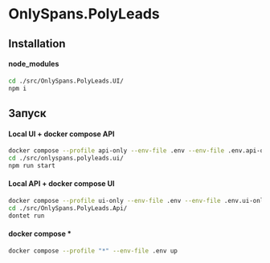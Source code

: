 # OnlySpans.PolyLeads

## Installation

#### node_modules
```sh
cd ./src/OnlySpans.PolyLeads.UI/
npm i
```

## Запуск

#### Local UI + docker compose API
```sh
docker compose --profile api-only --env-file .env --env-file .env.api-only up
cd ./src/onlyspans.polyleads.ui/
npm run start
```

#### Local API + docker compose UI
```sh
docker compose --profile ui-only --env-file .env --env-file .env.ui-only up
cd ./src/OnlySpans.PolyLeads.Api/
dontet run
```

#### docker compose *
```sh
docker compose --profile "*" --env-file .env up
```
